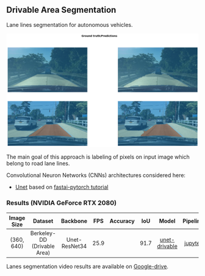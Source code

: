 ## Drivable Area Segmentation
Lane lines segmentation for autonomous vehicles.

<img src="https://github.com/RuslanAgishev/robot_scene_understanding/blob/master/figures/drivable_area.png"/>

The main goal of this approach is labeling of pixels on input image which belong to road lane lines.

Convolutional Neuron Networks (CNNs) architectures considered here:
- [Unet](https://arxiv.org/abs/1505.04597) based on [fastai-pytorch tutorial](https://course.fast.ai/videos/?lesson=3)

### Results (NVIDIA GeForce RTX 2080)
| Image Size | Dataset                     | Backbone             | FPS  | Accuracy |IoU   | Model    |Pipeline |
|:----------:|:---------------------------:|:--------------------:|:----:|:--------:|:----:|:--------:|:-------:|
| (360, 640) | Berkeley-DD (Drivable Area) | Unet-ResNet34        | 25.9 |          | 91.7 |[unet-drivable](https://drive.google.com/open?id=1fCEsEvzFMLxTxtw4EIdiQWonyXW8bOlf) |[jupyter](https://github.com/RuslanAgishev/robot_scene_understanding/blob/master/Drivable_Area/fastai_berkeley.ipynb)

Lanes segmentation video results are available on [Google-drive](https://drive.google.com/open?id=14a9jv1WcuCwi-7PoQotbsT6It7OyK-P9).
